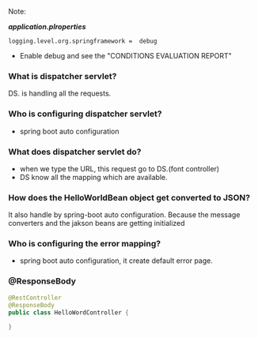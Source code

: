 Note:

***application.plroperties***
```properties
logging.level.org.springframework =  debug
```
* Enable debug and see the "CONDITIONS EVALUATION REPORT"


### What is dispatcher servlet?
DS. is handling all the requests.

 
### Who is configuring dispatcher servlet?
- spring boot auto configuration

### What does dispatcher servlet do?
- when we type the URL, this request go to DS.(font controller)
- DS know all the mapping which are available.

### How does the HelloWorldBean object get converted to JSON?
It also handle by spring-boot auto configuration. Because the message converters
and the jakson beans are getting initialized

### Who is configuring the error mapping?
- spring boot auto configuration, it create default error page.

### @ResponseBody
```java
@RestController
@ResponseBody
public class HelloWordController {
    
}
```

